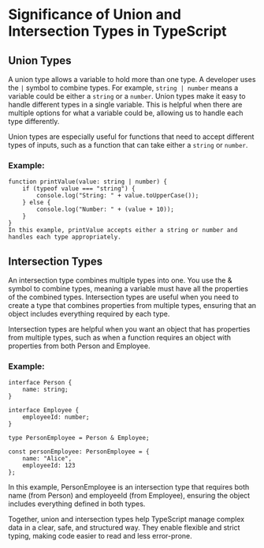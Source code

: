# Significance of Union and Intersection Types in TypeScript

## Union Types

A union type allows a variable to hold more than one type. A developer uses the `|` symbol to combine types. For example, `string | number` means a variable could be either a `string` or a `number`. Union types make it easy to handle different types in a single variable. This is helpful when there are multiple options for what a variable could be, allowing us to handle each type differently.

Union types are especially useful for functions that need to accept different types of inputs, such as a function that can take either a `string` or `number`.

### Example:
```tsx
function printValue(value: string | number) {
    if (typeof value === "string") {
        console.log("String: " + value.toUpperCase());
    } else {
        console.log("Number: " + (value + 10));
    }
}
In this example, printValue accepts either a string or number and handles each type appropriately.
  ```
## Intersection Types

An intersection type combines multiple types into one. You use the & symbol to combine types, meaning a variable must have all the properties of the combined types. Intersection types are useful when you need to create a type that combines properties from multiple types, ensuring that an object includes everything required by each type.

Intersection types are helpful when you want an object that has properties from multiple types, such as when a function requires an object with properties from both Person and Employee.

### Example:
```tsx
interface Person {
    name: string;
}

interface Employee {
    employeeId: number;
}

type PersonEmployee = Person & Employee;

const personEmployee: PersonEmployee = {
    name: "Alice",
    employeeId: 123
};
```
In this example, PersonEmployee is an intersection type that requires both name (from Person) and employeeId (from Employee), ensuring the object includes everything defined in both types.

Together, union and intersection types help TypeScript manage complex data in a clear, safe, and structured way. They enable flexible and strict typing, making code easier to read and less error-prone.